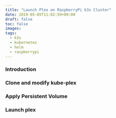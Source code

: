```yaml
---
title: "Launch Plex on RaspberryPi k3s Cluster"
date: 2019-05-05T11:02:59+09:00
draft: false
toc: false
images:
tags:
  - k3s
  - kubernetes
  - helm
  - raspberrypi
---
```


### Introduction

### Clone and modify kube-plex

### Apply Persistent Volume

### Launch plex


